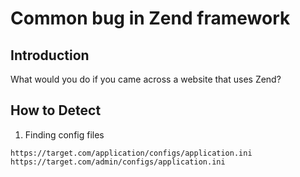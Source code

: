 # Common bug in Zend framework

## Introduction
What would you do if you came across a website that uses Zend?

## How to Detect


1. Finding config files
```
https://target.com/application/configs/application.ini
https://target.com/admin/configs/application.ini
```